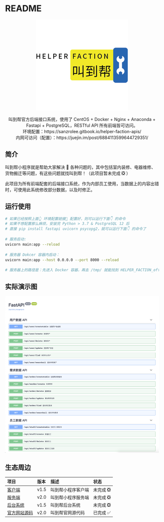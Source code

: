 # README

<p align="center">
    <a href="#">
        <img alt="叫到帮" src="https://raw.githubusercontent.com/Sanzro-Lee/HELPER_FACTION_official_background_management_system/master/images/%E5%8F%AB%E5%88%B0%E5%B8%AE_logo.png" width="300">
    </a>
</p>

<p align="center">
    叫到帮官方后端接口系统，使用了 CentOS + Docker + Nginx + Anaconda + Fastapi + PostgreSQL，RESTful API 所有前端皆可访问。<br>
    环境配置：https://sanzrolee.gitbook.io/helper-faction-apis/<br>
    内网可访问（配置）：https://juejin.im/post/6884113599644729351/
</p>

## 简介

叫到帮小程序就是帮助大家解决 🧰 各种问题的，其中包括室内装修、电器维修、货物搬迁等问题，有这些问题就找叫到帮！（此项目暂未完成 ❎ ）

此项目为所有前端配套的后端接口系统，作为内部员工使用，当数据上的内容出错时，可使用此系统修改部分数据，以及时修正。

## 运行使用

```bash
# 如果已经按照上面👆 环境配置链接🔗 配置好，则可以运行下面👇 的命令
# 如果不想配置那么麻烦，安装完 Python > 3.7 & PostgreSQL 12 后
# 直接 pip install fastapi uvicorn psycopg2，就可以运行下面👇 的命令了

# 服务启动: 
uvicorn main:app --reload

# 服务器 Dokcer 容器内启动：
uvicorn main:app --host 0.0.0.0 --port 8000 --reload

# 服务器上的路径是：先进入 Docker 容器，再去 /tmp/ 就能找到 HELPER_FACTION_official_back_end_api
```

## 实际演示图

<img alt="实机演示图" src="https://raw.githubusercontent.com/Sanzro-Lee/HELPER_FACTION_official_website/master/images/Background%20Management%20System%20Demo.png" width="auto">

<!-- ## 文档
https://helperfaction.github.io/docs -->

## 生态周边

| 项目 | 版本 | 描述 | 状态 |
| :--- | :--- | :--- | :--- |
| [客户端](https://github.com/Sanzro-Lee/HELPER_FACTION_official_weapp_customer) | v1.5 | 叫到帮小程序客户端 | 未完成 ❎ |
| [服务端](https://github.com/Sanzro-Lee/HELPER_FACTION_official_weapp_service) | v2.0 | 叫到帮小程序服务端 | 未完成 ❎ |
| [后台系统](https://github.com/Sanzro-Lee/HELPER_FACTION_official_background_management_system) | v1.5 | 叫到帮后台系统 | 未完成 ❎ |
| [官方网站源码](https://github.com/Sanzro-Lee/HELPER_FACTION_official_website) | v2.0 | 叫到帮官网源代码 | 已完成 ✅ |

